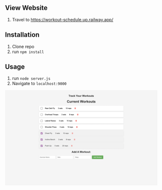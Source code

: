## View Website
1. Travel to https://workout-schedule.up.railway.app/

## Installation

1. Clone repo
2. run `npm install`

## Usage

1. run `node server.js`
2. Navigate to `localhost:9000`

![Alt text](<public/img/website.png>)

